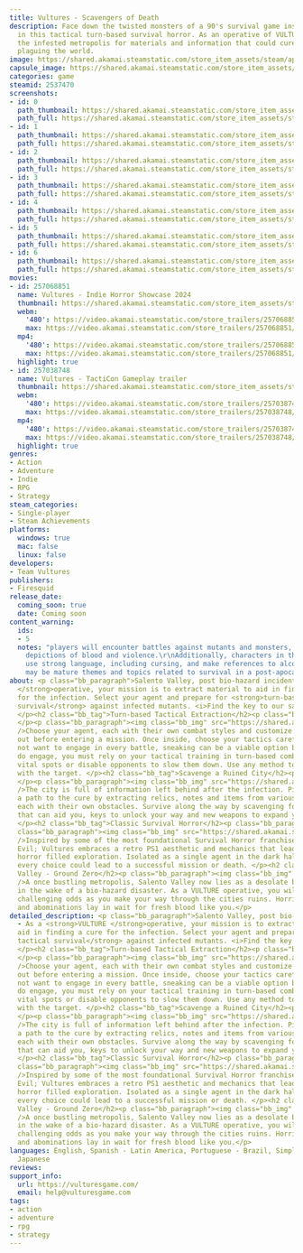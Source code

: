 ```yaml
---
title: Vultures - Scavengers of Death
description: Face down the twisted monsters of a 90's survival game inspired world
  in this tactical turn-based survival horror. As an operative of VULTURES, scavenge
  the infested metropolis for materials and information that could cure the infection
  plaguing the world.
image: https://shared.akamai.steamstatic.com/store_item_assets/steam/apps/2537470/header.jpg?t=1733757515
capsule_image: https://shared.akamai.steamstatic.com/store_item_assets/steam/apps/2537470/d341db14d5e20ce9fef3e676d4f9c810af5d2be5/capsule_231x87.jpg?t=1733757515
categories: game
steamid: 2537470
screenshots:
- id: 0
  path_thumbnail: https://shared.akamai.steamstatic.com/store_item_assets/steam/apps/2537470/ss_ceba0459c551e2eba4457aaeb1ca01f71ce515a0.600x338.jpg?t=1733757515
  path_full: https://shared.akamai.steamstatic.com/store_item_assets/steam/apps/2537470/ss_ceba0459c551e2eba4457aaeb1ca01f71ce515a0.1920x1080.jpg?t=1733757515
- id: 1
  path_thumbnail: https://shared.akamai.steamstatic.com/store_item_assets/steam/apps/2537470/ss_62606bd87dad2c6dc042caf25290952310c23ed9.600x338.jpg?t=1733757515
  path_full: https://shared.akamai.steamstatic.com/store_item_assets/steam/apps/2537470/ss_62606bd87dad2c6dc042caf25290952310c23ed9.1920x1080.jpg?t=1733757515
- id: 2
  path_thumbnail: https://shared.akamai.steamstatic.com/store_item_assets/steam/apps/2537470/ss_cdcb7ad1221156beaffe1dfe1550b61c1d00d920.600x338.jpg?t=1733757515
  path_full: https://shared.akamai.steamstatic.com/store_item_assets/steam/apps/2537470/ss_cdcb7ad1221156beaffe1dfe1550b61c1d00d920.1920x1080.jpg?t=1733757515
- id: 3
  path_thumbnail: https://shared.akamai.steamstatic.com/store_item_assets/steam/apps/2537470/ss_a7cf452d0ca50f8429ea7a38473066e51b36007b.600x338.jpg?t=1733757515
  path_full: https://shared.akamai.steamstatic.com/store_item_assets/steam/apps/2537470/ss_a7cf452d0ca50f8429ea7a38473066e51b36007b.1920x1080.jpg?t=1733757515
- id: 4
  path_thumbnail: https://shared.akamai.steamstatic.com/store_item_assets/steam/apps/2537470/ss_e38b36633e5ad56a8021daff44198a07c543b961.600x338.jpg?t=1733757515
  path_full: https://shared.akamai.steamstatic.com/store_item_assets/steam/apps/2537470/ss_e38b36633e5ad56a8021daff44198a07c543b961.1920x1080.jpg?t=1733757515
- id: 5
  path_thumbnail: https://shared.akamai.steamstatic.com/store_item_assets/steam/apps/2537470/ss_eab183d0c13b6e55c5888834cf8e6729b2054657.600x338.jpg?t=1733757515
  path_full: https://shared.akamai.steamstatic.com/store_item_assets/steam/apps/2537470/ss_eab183d0c13b6e55c5888834cf8e6729b2054657.1920x1080.jpg?t=1733757515
- id: 6
  path_thumbnail: https://shared.akamai.steamstatic.com/store_item_assets/steam/apps/2537470/ss_24ac4ddc92848612d703bc39f3704946a76c7e97.600x338.jpg?t=1733757515
  path_full: https://shared.akamai.steamstatic.com/store_item_assets/steam/apps/2537470/ss_24ac4ddc92848612d703bc39f3704946a76c7e97.1920x1080.jpg?t=1733757515
movies:
- id: 257068851
  name: Vultures - Indie Horror Showcase 2024
  thumbnail: https://shared.akamai.steamstatic.com/store_item_assets/steam/apps/257068851/42fe47b516bfa18d47cd665d479394dcc3f8efbc/movie_600x337.jpg?t=1730298686
  webm:
    '480': https://video.akamai.steamstatic.com/store_trailers/257068851/movie480_vp9.webm?t=1730298686
    max: https://video.akamai.steamstatic.com/store_trailers/257068851/movie_max_vp9.webm?t=1730298686
  mp4:
    '480': https://video.akamai.steamstatic.com/store_trailers/257068851/movie480.mp4?t=1730298686
    max: https://video.akamai.steamstatic.com/store_trailers/257068851/movie_max.mp4?t=1730298686
  highlight: true
- id: 257038748
  name: Vultures - TactiCon Gameplay trailer
  thumbnail: https://shared.akamai.steamstatic.com/store_item_assets/steam/apps/257038748/movie.293x165.jpg?t=1721325229
  webm:
    '480': https://video.akamai.steamstatic.com/store_trailers/257038748/movie480_vp9.webm?t=1721325229
    max: https://video.akamai.steamstatic.com/store_trailers/257038748/movie_max_vp9.webm?t=1721325229
  mp4:
    '480': https://video.akamai.steamstatic.com/store_trailers/257038748/movie480.mp4?t=1721325229
    max: https://video.akamai.steamstatic.com/store_trailers/257038748/movie_max.mp4?t=1721325229
  highlight: true
genres:
- Action
- Adventure
- Indie
- RPG
- Strategy
steam_categories:
- Single-player
- Steam Achievements
platforms:
  windows: true
  mac: false
  linux: false
developers:
- Team Vultures
publishers:
- Firesquid
release_date:
  coming_soon: true
  date: Coming soon
content_warning:
  ids:
  - 5
  notes: "players will encounter battles against mutants and monsters, which may involve
    depictions of blood and violence.\r\nAdditionally, characters in the game may
    use strong language, including cursing, and make references to alcohol and tobacco.\r\nThere
    may be mature themes and topics related to survival in a post-apocalyptic world."
about: <p class="bb_paragraph">Salento Valley, post bio-hazard incident - As a <strong>VULTURE
  </strong>operative, your mission is to extract material to aid in finding a cure
  for the infection. Select your agent and prepare for <strong>turn-based tactical
  survival</strong> against infected mutants. <i>Find the key to our salvation.</i>
  </p><h2 class="bb_tag">Turn-based Tactical Extraction</h2><p class="bb_paragraph">
  </p><p class="bb_paragraph"><img class="bb_img" src="https://shared.akamai.steamstatic.com/store_item_assets/steam/apps/2537470/extras/Vulture-combatGIF.gif?t=1733757515"
  />Choose your agent, each with their own combat styles and customize their load
  out before entering a mission. Once inside, choose your tactics carefully. You may
  not want to engage in every battle, sneaking can be a viable option but when you
  do engage, you must rely on your tactical training in turn-based combat. Aim for
  vital spots or disable opponents to slow them down. Use any method to get out alive
  with the target. </p><h2 class="bb_tag">Scavenge a Ruined City</h2><p class="bb_paragraph">
  </p><p class="bb_paragraph"><img class="bb_img" src="https://shared.akamai.steamstatic.com/store_item_assets/steam/apps/2537470/extras/Vulture-scavangeGIF.gif?t=1733757515"
  />The city is full of information left behind after the infection. Piece together
  a path to the cure by extracting relics, notes and items from various locations,
  each with their own obstacles. Survive along the way by scavenging for any tools
  that can aid you, keys to unlock your way and new weapons to expand your skills.
  </p><h2 class="bb_tag">Classic Survival Horror</h2><p class="bb_paragraph"> </p><p
  class="bb_paragraph"><img class="bb_img" src="https://shared.akamai.steamstatic.com/store_item_assets/steam/apps/2537470/extras/Vulture-exploreGIF.gif?t=1733757515"
  />Inspired by some of the most foundational Survival Horror franchises like Resident
  Evil; Vultures embraces a retro PS1 aesthetic and mechanics that lead to a tense,
  horror filled exploration. Isolated as a single agent in the dark halls of the city,
  every choice could lead to a successful mission or death. </p><h2 class="bb_tag">Salento
  Valley - Ground Zero</h2><p class="bb_paragraph"><img class="bb_img" src="https://shared.akamai.steamstatic.com/store_item_assets/steam/apps/2537470/extras/Vulture-worldGIF.gif?t=1733757515"
  />A once bustling metropolis, Salento Valley now lies as a desolate battleground
  in the wake of a bio-hazard disaster. As a VULTURE operative, you will face increasingly
  challenging odds as you make your way through the cities ruins. Horrifying mutants
  and abominations lay in wait for fresh blood like you.</p>
detailed_description: <p class="bb_paragraph">Salento Valley, post bio-hazard incident
  - As a <strong>VULTURE </strong>operative, your mission is to extract material to
  aid in finding a cure for the infection. Select your agent and prepare for <strong>turn-based
  tactical survival</strong> against infected mutants. <i>Find the key to our salvation.</i>
  </p><h2 class="bb_tag">Turn-based Tactical Extraction</h2><p class="bb_paragraph">
  </p><p class="bb_paragraph"><img class="bb_img" src="https://shared.akamai.steamstatic.com/store_item_assets/steam/apps/2537470/extras/Vulture-combatGIF.gif?t=1733757515"
  />Choose your agent, each with their own combat styles and customize their load
  out before entering a mission. Once inside, choose your tactics carefully. You may
  not want to engage in every battle, sneaking can be a viable option but when you
  do engage, you must rely on your tactical training in turn-based combat. Aim for
  vital spots or disable opponents to slow them down. Use any method to get out alive
  with the target. </p><h2 class="bb_tag">Scavenge a Ruined City</h2><p class="bb_paragraph">
  </p><p class="bb_paragraph"><img class="bb_img" src="https://shared.akamai.steamstatic.com/store_item_assets/steam/apps/2537470/extras/Vulture-scavangeGIF.gif?t=1733757515"
  />The city is full of information left behind after the infection. Piece together
  a path to the cure by extracting relics, notes and items from various locations,
  each with their own obstacles. Survive along the way by scavenging for any tools
  that can aid you, keys to unlock your way and new weapons to expand your skills.
  </p><h2 class="bb_tag">Classic Survival Horror</h2><p class="bb_paragraph"> </p><p
  class="bb_paragraph"><img class="bb_img" src="https://shared.akamai.steamstatic.com/store_item_assets/steam/apps/2537470/extras/Vulture-exploreGIF.gif?t=1733757515"
  />Inspired by some of the most foundational Survival Horror franchises like Resident
  Evil; Vultures embraces a retro PS1 aesthetic and mechanics that lead to a tense,
  horror filled exploration. Isolated as a single agent in the dark halls of the city,
  every choice could lead to a successful mission or death. </p><h2 class="bb_tag">Salento
  Valley - Ground Zero</h2><p class="bb_paragraph"><img class="bb_img" src="https://shared.akamai.steamstatic.com/store_item_assets/steam/apps/2537470/extras/Vulture-worldGIF.gif?t=1733757515"
  />A once bustling metropolis, Salento Valley now lies as a desolate battleground
  in the wake of a bio-hazard disaster. As a VULTURE operative, you will face increasingly
  challenging odds as you make your way through the cities ruins. Horrifying mutants
  and abominations lay in wait for fresh blood like you.</p>
languages: English, Spanish - Latin America, Portuguese - Brazil, Simplified Chinese,
  Japanese
reviews:
support_info:
  url: https://vulturesgame.com/
  email: help@vulturesgame.com
tags:
- action
- adventure
- rpg
- strategy
---
```


